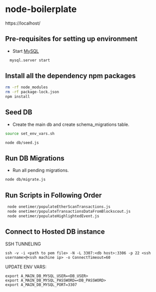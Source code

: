 # node-boilerplate

https://localhost/

## Pre-requisites for setting up environment

* Start [MySQL](https://www.mysql.com/downloads/)
```bash
  mysql.server start
```
  
## Install all the dependency npm packages

```bash
rm -rf node_modules
rm -rf package-lock.json
npm install
```

## Seed DB

* Create the main db and create schema_migrations table.

```bash
source set_env_vars.sh

node db/seed.js

```

## Run DB Migrations

* Run all pending migrations.

```bash
node db/migrate.js
```

## Run Scripts in Following Order
```bash
 node onetimer/populateEtherScanTransactions.js
 node onetimer/populateTransactionsDataFromBlockscout.js
 node onetimer/populateHighlightedEvent.js
 ```

## Connect to Hosted DB instance
SSH TUNNELING
```
ssh -v -i <path to pem file> -N -L 3307:<db host>:3306 -p 22 <ssh username>@<ssh machine ip> -o ConnectTimeout=60
```

UPDATE ENV VARS:
```
export A_MAIN_DB_MYSQL_USER=<DB_USER>
export A_MAIN_DB_MYSQL_PASSWORD=<DB_PASSWORD>
export A_MAIN_DB_MYSQL_PORT=3307
```
